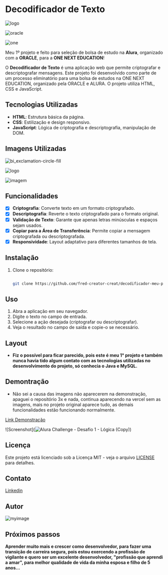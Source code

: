 # Decodificador de Texto

![logo](https://github.com/user-attachments/assets/07173ff4-c9d6-4f33-a4d2-df547f01f130)

![oracle](https://github.com/user-attachments/assets/c98d2066-32e2-42bc-a9ec-fb13e7622b93)

![one](https://github.com/user-attachments/assets/372cc9da-b4f1-4e8e-acf0-a9a29c020997)

Meu 1º projeto e feito para seleção de bolsa de estudo na **Alura**, organizado com a **ORACLE**, para a **ONE NEXT EDUCATION**!

O **Decodificador de Texto** é uma aplicação web que permite criptografar e descriptografar mensagens. Este projeto foi desenvolvido como parte de um processo eliminatório para uma bolsa de estudos na ONE NEXT EDUCATION, organizado pela ORACLE e ALURA. O projeto utiliza HTML, CSS e JavaScript.

## Tecnologias Utilizadas

- **HTML**: Estrutura básica da página.
- **CSS**: Estilização e design responsivo.
- **JavaScript**: Lógica de criptografia e descriptografia, manipulação de DOM.

## Imagens Utilizadas

![bi_exclamation-circle-fill](https://github.com/user-attachments/assets/bf615f65-ea51-4dc1-a6d6-64fcecfa323a)

![logo](https://github.com/user-attachments/assets/07173ff4-c9d6-4f33-a4d2-df547f01f130)

![imagem](https://github.com/user-attachments/assets/ba4ef385-10f9-4d19-9df3-583987bb0399)

## Funcionalidades

- [x] **Criptografia**: Converte texto em um formato criptografado.
- [x] **Descriptografia**: Reverte o texto criptografado para o formato original.
- [x] **Validação de Texto**: Garante que apenas letras minúsculas e espaços sejam usados.
- [x] **Copiar para a Área de Transferência**: Permite copiar a mensagem criptografada ou descriptografada.
- [x] **Responsividade**: Layout adaptativo para diferentes tamanhos de tela.

## Instalação

1. Clone o repositório:
   ```bash

   git clone https://github.com/fred-creator-creat/decodificador-meu-primeiro-projeto.git

## Uso

1. Abra a aplicação em seu navegador.
2. Digite o texto no campo de entrada.
3. Selecione a ação desejada (criptografar ou descriptografar).
4. Veja o resultado no campo de saída e copie-o se necessário.

## Layout

- **Fiz o possível para ficar parecido, pois este é meu 1° projeto e também nunca havia tido algum contato com as tecnologias utilizadas no desenvolvimento do projeto, só conhecia o Java e MySQL.**

## Demontração

- Não sei a causa das imagens não aparecerem na demonstração, apaguei o repositório 3x e nada, continua aparecendo na vercel sem as imagens, mais no projeto original aparece tudo, as demais funcionalidades estão funcionando normalmente.

[Link Demonstração](https://vercel.com/new/fred-cavalheiros-projects/success?developer-id=&external-id=&redirect-url=&branch=main&deploymentUrl=decodificador-meu-primeiro-projeto-lzp5b9l3z.vercel.app&projectName=decodificador-meu-primeiro-projeto&s=https%3A%2F%2Fgithub.com%2Ffred-creator-creat%2Fdecodificador-meu-primeiro-projeto&gitOrgLimit=&hasTrialAvailable=1&totalProjects=1)

![Screenshot](![Alura Challenge - Desafio 1 - Lógica (Copy)](https://github.com/user-attachments/assets/44cb1e1c-9d68-40eb-8d3c-3c24453d340b))

## Licença

Este projeto está licenciado sob a Licença MIT - veja o arquivo [LICENSE](LICENSE) para detalhes.

## Contato

[Linkedin](www.linkedin.com/in/fred-cavalheiro)

## Autor

![myimage](https://github.com/user-attachments/assets/959d3356-7fb1-4b47-91fe-59faa360273d)

## Próximos passos

**Aprender muito mais e crescer como desenvolvedor, para fazer uma transição de carreira segura, pois estou exercendo a profissão de vigilante e quero ser um excelente desenvolvedor, "profissão que aprendi a amar", para melhor qualidade de vida da minha esposa e filho de 5 anos...**
